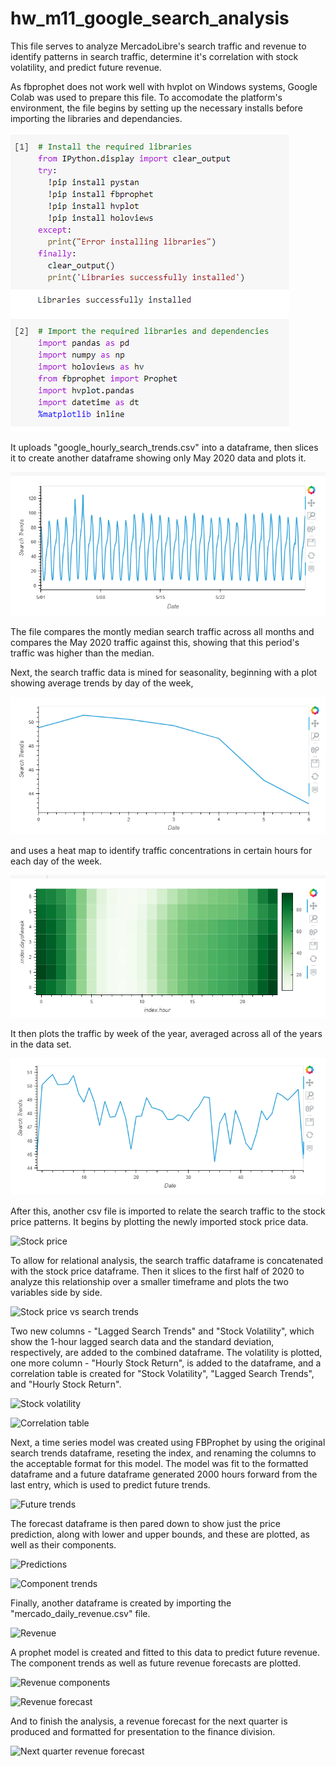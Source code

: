 # hw_m11_google_search_analysis

This file serves to analyze MercadoLibre's search traffic and revenue to identify patterns in search traffic, determine it's correlation with stock volatility, and predict future revenue.

As fbprophet does not work well with hvplot on Windows systems, Google Colab was used to prepare this file. To accomodate the platform's environment, the file begins by setting up the necessary installs before importing the libraries and dependancies.

![Installs and imports](/Images/1.PNG)

It uploads "google_hourly_search_trends.csv" into a dataframe, then slices it to create another dataframe showing only May 2020 data and plots it.

![May 2020 search trends](/Images/2.PNG)

The file compares the montly median search traffic across all months and compares the May 2020 traffic against this, showing that this period's traffic was higher than the median.

Next, the search traffic data is mined for seasonality, beginning with a plot showing average trends by day of the week,

![Search traffic by day of week](/Images/3.PNG)

and uses a heat map to identify traffic concentrations in certain hours for each day of the week.

![Search traffic by hour per day of week](/Images/4.PNG)

It then plots the traffic by week of the year, averaged across all of the years in the data set.

![Search traffic by week of year](/Images/5.PNG)

After this, another csv file is imported to relate the search traffic to the stock price patterns. It begins by plotting the newly imported stock price data.

![Stock price](/Image/6.PNG)

To allow for relational analysis, the search traffic dataframe is concatenated with the stock price dataframe. Then it slices to the first half of 2020 to analyze this relationship over a smaller timeframe and plots the two variables side by side.

![Stock price vs search trends](/Image/7.PNG)

Two new columns - "Lagged Search Trends" and "Stock Volatility", which show the 1-hour lagged search data and the standard deviation, respectively, are added to the combined dataframe. The volatility is plotted, one more column - "Hourly Stock Return", is added to the dataframe, and a correlation table is created for "Stock Volatility", "Lagged Search Trends", and "Hourly Stock Return".

![Stock volatility](/Image/8.PNG)

![Correlation table](/Image/9.PNG)

Next, a time series model was created using FBProphet by using the original search trends dataframe, reseting the index, and renaming the columns to the acceptable format for this model. The model was fit to the formatted dataframe and a future dataframe generated 2000 hours forward from the last entry, which is used to predict future trends.

![Future trends](/Image/10.PNG)

The forecast dataframe is then pared down to show just the price prediction, along with lower and upper bounds, and these are plotted, as well as their components.

![Predictions](/Image/11.PNG)

![Component trends](/Image/12.PNG)

Finally, another dataframe is created by importing the "mercado_daily_revenue.csv" file.

![Revenue](/Image/13.PNG)

A prophet model is created and fitted to this data to predict future revenue. The component trends as well as future revenue forecasts are plotted.

![Revenue components](/Image/14.PNG)

![Revenue forecast](/Image/15.PNG)

And to finish the analysis, a revenue forecast for the next quarter is produced and formatted for presentation to the finance division.

![Next quarter revenue forecast](/Image/16.PNG)
